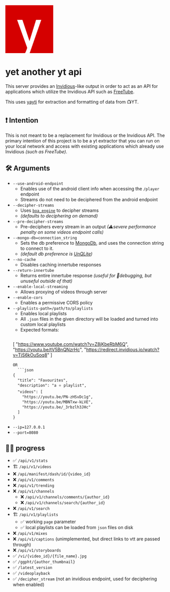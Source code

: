 <img src="https://github.com/MarmadileManteater/yaytapi/blob/playlists/static/icon.png" width="150" />

# yet another yt api

This server provides an [Invidious](https://github.com/iv-org/invidious)-like output in order to act as an API for applications which utilize the Invidious API such as [FreeTube](https://github.com/FreeTubeApp/FreeTube).

This uses [yayti](https://github.com/MarmadileManteater/yayti) for extraction and formatting of data from 📺YT.

## ❗ Intention

This is not meant to be a replacement for Invidious or the Invidious API. The primary intention of this project is to be a yt extractor that you can run on your local network and access with existing applications which already use Invidious _(such as FreeTube)_.

## 🛠 Arguments
- `--use-android-endpoint` 
  - Enables use of the android client info when accessing the `/player` endpoint
  - Streams do not need to be deciphered from the android endpoint
- `--decipher-streams`
  - Uses [`boa_engine`](https://github.com/boa-dev/boa) to decipher streams
  - _(defaults to deciphering on demand)_
- `--pre-decipher-streams`
  - Pre-deciphers every stream in an output _(⚠severe performance penalty on some videos endpoint calls)_
- `--mongo-db=connection_string` 
  - Sets the db preference to [MongoDb](https://www.mongodb.com/), and uses the connection string to connect to it. 
  - _(default db preference is [UnQLite](https://unqlite.org/))_
- `--no-cache`
  - Disables caching innertube responses
- `--return-innertube`
  - Returns entire innertube response _(useful for 🐛debugging, but unuseful outside of that)_
- `--enable-local-streaming`
  - Allows proxying of videos through server
- `--enable-cors`
  - Enables a permissive CORS policy
- `--playlists-path=/path/to/playlists`
  - Enables local playlists
  - All `.json` files in the given directory will be loaded and turned into custom local playlists
  - Expected formats:
    ```json
  [
    "https://www.youtube.com/watch?v=Z8jKbeRbM6Q",
    "https://youtu.be/tV5BnQNzrHc",
    "https://redirect.invidious.io/watch?v=TjS6kOuSoq8"
  ]
  ```
  OR
    ```json
  {
    "title": "Favourites",
    "description": "a ⭐ playlist",
    "videos": [
      "https://youtu.be/PN-zHSvDc1g",
      "https://youtu.be/MBNTxw-kLVE",
      "https://youtu.be/_3rbzlh3JHc"
    ]
  }

  ```
- `--ip=127.0.0.1`
- `--port=8080`



## 👩‍🏭 progress
- ✅ `/api/v1/stats`
- 🏗 `/api/v1/videos`
- ❌ `/api/manifest/dash/id/{video_id}`
- ❌ `/api/v1/comments`
- ❌ `/api/v1/trending`
- ❌ `/api/v1/channels`
  - ❌ `/api/v1/channels/comments/{author_id}`
  - ❌ `/api/v1/channels/search/{author_id}`
- ❌ `/api/v1/search`
- 🏗 `/api/v1/playlists`
  - ✅ working `page` parameter 
  - ✅ local playlists can be loaded from `json` files on disk
- ❌ `/api/v1/mixes`
- ❌ `/api/v1/captions` (unimplemented, but direct links to vtt are passed through)
- ❌ `/api/v1/storyboards`
- ✅ `/vi/{video_id}/{file_name}.jpg`
- ✅ `/ggpht/{author_thumbnail}`
- ✅ `/latest_version`
- ✅ `/videoplayback`
- ✅ `/decipher_stream` (not an invidious endpoint, used for deciphering when enabled)

